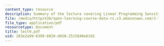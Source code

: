```yaml
---
content_type: resource
description: Summary of the lecture covering Linear Programming Sensitivity Analysis.
file: /media/https%3A/open-learning-course-data-rc.s3.amazonaws.com/1-731-water-resource-systems-fall-2006/183e2a9963998820d6502515840e61d2_lect9.pdf
file_type: application/pdf
resourcetype: Document
title: lect9.pdf
uid: 183e2a99-6399-8820-d650-2515840e61d2
---
```

